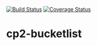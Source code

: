 [![Build Status](https://travis-ci.org/andela-gacheruevans/cp2-bucketlist.svg?branch=ft-implement-tests)](https://travis-ci.org/andela-gacheruevans/cp2-bucketlist)
[![Coverage Status](https://coveralls.io/repos/github/andela-gacheruevans/cp2-bucketlist/badge.svg?branch=ft-implement-tests)](https://coveralls.io/github/andela-gacheruevans/cp2-bucketlist?branch=develop)
# cp2-bucketlist